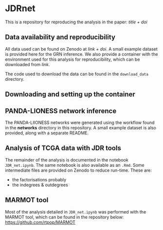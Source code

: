 # JDRnet
This is a repository for reproducing the analysis in the paper: *title + doi*

## Data availability and reproducibility
All data used can be found on Zenodo at *link + doi*. A small example dataset is provided here for the GRN inference. We also provide a container with the environment used for this analysis for reproducibility, which can be downloaded from *link*.

The code used to download the data can be found in the `download_data` directory.

## Downloading and setting up the container


## PANDA-LIONESS network inference
The PANDA-LIIONESS networks were generated using the workflow found in the **networks** directory in this repository. A small example dataset is also provided, along with a separate README.

## Analysis of TCGA data with JDR tools
The remainder of the analysis is documented in the notebook `JDR_net.ipynb`. The same notebook is also available as an `.Rmd`. Some intermediate files are provided on Zenodo to reduce run-time. These are:
* the factorisations probably
* the indegrees & outdegrees
  
## MARMOT tool
Most of the analysis detailed in `JDR_net.ipynb` was performed with the MARMOT tool, which can be found in the repository below:
https://github.com/rtpop/MARMOT